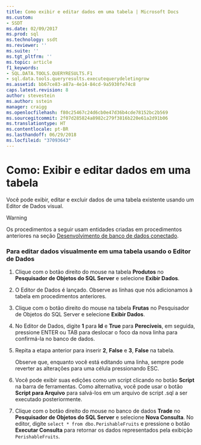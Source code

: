 ```yaml
---
title: Como exibir e editar dados em uma tabela | Microsoft Docs
ms.custom:
- SSDT
ms.date: 02/09/2017
ms.prod: sql
ms.technology: ssdt
ms.reviewer: ''
ms.suite: ''
ms.tgt_pltfrm: ''
ms.topic: article
f1_keywords:
- SQL.DATA.TOOLS.QUERYRESULTS.F1
- sql.data.tools.queryresults.executequerydeletingrow
ms.assetid: bb67ce83-a87a-4e14-84cd-9a5930fe74c8
caps.latest.revision: 8
author: stevestein
ms.author: sstein
manager: craigg
ms.openlocfilehash: f80c25467c24d6cb0e47d36b4cde78152bc2b569
ms.sourcegitcommit: 2f07d285824a8982c279f3816b220e61a2d91b06
ms.translationtype: HT
ms.contentlocale: pt-BR
ms.lasthandoff: 06/29/2018
ms.locfileid: "37093643"
---
```

# <a name="how-to-view-and-edit-data-in-a-table"></a>Como: Exibir e editar dados em uma tabela
Você pode exibir, editar e excluir dados de uma tabela existente usando um Editor de Dados visual.  
  
> [!WARNING]  
> Os procedimentos a seguir usam entidades criadas em procedimentos anteriores na seção [Desenvolvimento de banco de dados conectado](../ssdt/connected-database-development.md).  
  
### <a name="to-edit-data-in-a-table-visually-using-the-data-editor"></a>Para editar dados visualmente em uma tabela usando o Editor de Dados  
  
1.  Clique com o botão direito do mouse na tabela **Produtos** no **Pesquisador de Objetos do SQL Server** e selecione **Exibir Dados**.  
  
2.  O Editor de Dados é lançado. Observe as linhas que nós adicionamos à tabela em procedimentos anteriores.  
  
3.  Clique com o botão direito do mouse na tabela **Frutas** no Pesquisador de Objetos do SQL Server e selecione **Exibir Dados**.  
  
4.  No Editor de Dados, digite **1** para **Id** e **True** para **Perecíveis**, em seguida, pressione ENTER ou TAB para deslocar o foco da nova linha para confirmá-la no banco de dados.  
  
5.  Repita a etapa anterior para inserir **2**, **False** e **3**, **False** na tabela.  
  
    Observe que, enquanto você está editando uma linha, sempre pode reverter as alterações para uma célula pressionando ESC.  
  
6.  Você pode exibir suas edições como um script clicando no botão **Script** na barra de ferramentas. Como alternativa, você pode usar o botão **Script para Arquivo** para salvá-los em um arquivo de script .sql a ser executado posteriormente.  
  
7.  Clique com o botão direito do mouse no banco de dados **Trade** no **Pesquisador de Objetos do SQL Server** e selecione **Nova Consulta**. No editor, digite `select * from dbo.PerishableFruits` e pressione o botão **Executar Consulta** para retornar os dados representados pela exibição `PerishableFruits`.  
  
